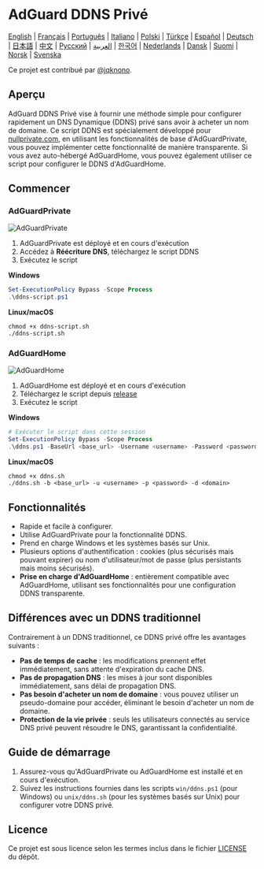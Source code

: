 # AdGuard DDNS Privé

[English](readme.md) | [Français](readme.fr.md) | [Português](readme.pt.md) | [Italiano](readme.it.md) | [Polski](readme.pl.md) | [Türkçe](readme.tr.md) | [Español](readme.es.md) | [Deutsch](readme.de.md) | [日本語](readme.ja.md) | [中文](readme.zh.md) | [Русский](readme.ru.md) | [العربية](readme.ar.md) | [한국어](readme.ko.md) | [Nederlands](readme.nl.md) | [Dansk](readme.da.md) | [Suomi](readme.fi.md) | [Norsk](readme.no.md) | [Svenska](readme.sv.md)

Ce projet est contribué par [@jqknono](https://github.com/jqknono).

## Aperçu

AdGuard DDNS Privé vise à fournir une méthode simple pour configurer rapidement un DNS Dynamique (DDNS) privé sans avoir à acheter un nom de domaine.
Ce script DDNS est spécialement développé pour [nullprivate.com](https://nullprivate.com), en utilisant les fonctionnalités de base d'AdGuardPrivate, vous pouvez implémenter cette fonctionnalité de manière transparente.
Si vous avez auto-hébergé AdGuardHome, vous pouvez également utiliser ce script pour configurer le DDNS d'AdGuardHome.

## Commencer

### AdGuardPrivate

![AdGuardPrivate](./assets/nullprivate.webp)

1. AdGuardPrivate est déployé et en cours d'exécution
2. Accédez à **Réécriture DNS**, téléchargez le script DDNS
3. Exécutez le script

**Windows**

```powershell
Set-ExecutionPolicy Bypass -Scope Process
.\ddns-script.ps1
```

**Linux/macOS**

```shell
chmod +x ddns-script.sh
./ddns-script.sh
```

### AdGuardHome

![AdGuardHome](./assets/adguardhome.webp)

1. AdGuardHome est déployé et en cours d'exécution
2. Téléchargez le script depuis [release](https://github.com/AdGuardPrivate/nullprivate-ddns/releases)
3. Exécutez le script

**Windows**

```powershell
# Exécuter le script dans cette session
Set-ExecutionPolicy Bypass -Scope Process
.\ddns.ps1 -BaseUrl <base_url> -Username <username> -Password <password> -Domain <domain>
```

**Linux/macOS**

```shell
chmod +x ddns.sh
./ddns.sh -b <base_url> -u <username> -p <password> -d <domain>
```

## Fonctionnalités

- Rapide et facile à configurer.
- Utilise AdGuardPrivate pour la fonctionnalité DDNS.
- Prend en charge Windows et les systèmes basés sur Unix.
- Plusieurs options d'authentification : cookies (plus sécurisés mais pouvant expirer) ou nom d'utilisateur/mot de passe (plus persistants mais moins sécurisés).
- **Prise en charge d'AdGuardHome** : entièrement compatible avec AdGuardHome, utilisant ses fonctionnalités pour une configuration DDNS transparente.

## Différences avec un DDNS traditionnel

Contrairement à un DDNS traditionnel, ce DDNS privé offre les avantages suivants :

- **Pas de temps de cache** : les modifications prennent effet immédiatement, sans attente d'expiration du cache DNS.
- **Pas de propagation DNS** : les mises à jour sont disponibles immédiatement, sans délai de propagation DNS.
- **Pas besoin d'acheter un nom de domaine** : vous pouvez utiliser un pseudo-domaine pour accéder, éliminant le besoin d'acheter un nom de domaine.
- **Protection de la vie privée** : seuls les utilisateurs connectés au service DNS privé peuvent résoudre le DNS, garantissant la confidentialité.

## Guide de démarrage

1. Assurez-vous qu'AdGuardPrivate ou AdGuardHome est installé et en cours d'exécution.
2. Suivez les instructions fournies dans les scripts `win/ddns.ps1` (pour Windows) ou `unix/ddns.sh` (pour les systèmes basés sur Unix) pour configurer votre DDNS privé.

## Licence

Ce projet est sous licence selon les termes inclus dans le fichier [LICENSE](LICENSE) du dépôt.